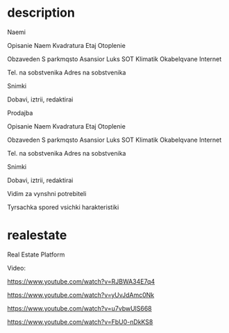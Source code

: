 description
===========
Naemi

Opisanie
Naem
Kvadratura
Etaj
Otoplenie


Obzaveden
S parkmqsto
Asansior
Luks
SOT
Klimatik
Okabelqvane
Internet


Tel. na sobstvenika
Adres na sobstvenika

Snimki

Dobavi, iztrii, redaktirai


Prodajba

Opisanie
Naem
Kvadratura
Etaj
Otoplenie


Obzaveden
S parkmqsto
Asansior
Luks
SOT
Klimatik
Okabelqvane
Internet


Tel. na sobstvenika
Adres na sobstvenika

Snimki

Dobavi, iztrii, redaktirai

Vidim za vynshni potrebiteli

Tyrsachka spored vsichki harakteristiki


realestate
==========

Real Estate Platform

Video:

https://www.youtube.com/watch?v=RJBWA34E7q4

https://www.youtube.com/watch?v=yUvJdAmc0Nk

https://www.youtube.com/watch?v=u7vbwUlS668

https://www.youtube.com/watch?v=FbU0-nDkKS8
